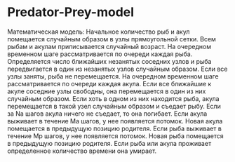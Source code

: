 # Predator-Prey-model
Математическая модель:
  Начальное количество рыб и акул помещается случайным образом в узлы
прямоугольной сетки. Всем рыбам и акулам приписывается случайный
возраст.
  На очередном временном шаге рассматривается по очереди каждая рыба.
Определяется число ближайших незанятых соседних узлов и рыба
передвигается в один из незанятых узлов случайным образом. Если все
узлы заняты, рыба не перемещается.
  На очередном временном шаге рассматривается по очереди каждая акула.
Если все ближайшие к акуле соседние узлы свободны, она перемещается в
один из них случайным образом. Если хоть в одном из них находится рыба,
акула перемещается в такой узел случайным образом и съедает рыбу.
  Если за Nа шагов акула ничего не съедает, то она погибает. Если акула
выживает в течение Mа шагов, у нее появляется потомок. Новая акула
помещается в предыдущую позицию родителя.
  Если рыба выживает в течение Mр шагов, у нее появляется потомок. Новая
рыба помещается в предыдущую позицию родителя.
  Если рыба или акула проживает определенное количество времени она
умирает.
